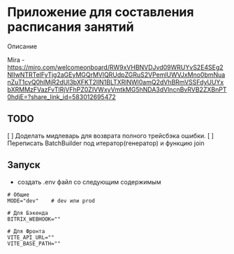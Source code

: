 # Приложение для составления расписания занятий

Описание

Mira - 
https://miro.com/welcomeonboard/RW9xVHBNVDJvd09WRUYvS2E4SEg2NlIwNTRTelFyTjg2aGEyMGQrMVlQRUdpZGRuS2VPemlUWVJxMno0bmNuanZuT1cvQ0hlMjR2dUl3bXFKT2llN1BLTXRlNWl0amQ2dVhBRmVSSFdyUUYxbXRMMzFVazFvTlRjVFhPZ0ZIVWxyVmtkMG5hNDA3dVlncnBvRVB2ZXBnPT0hdjE=?share_link_id=583012695472

## TODO

[ ] Доделать мидлеварь для возврата полного трейсбэка ошибки.
[ ] Переписать BatchBuilder под итератор(генератор) и функцию join


## Запуск

- создать .env файл со следующим содержимым
```
# Общие
MODE="dev"    # dev или prod

# Для Бэкенда
BITRIX_WEBHOOK=""

# Для Фронта
VITE_API_URL=""
VITE_BASE_PATH=""
```
